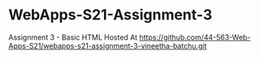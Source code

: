 # WebApps-S21-Assignment-3
Assignment 3 - Basic HTML
Hosted At <https://github.com/44-563-Web-Apps-S21/webapps-s21-assignment-3-vineetha-batchu.git>

